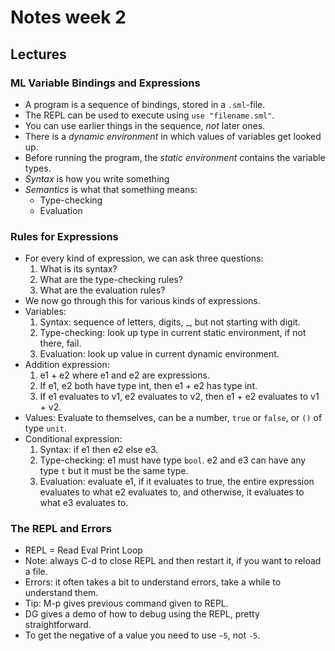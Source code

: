 # Notes week 2

## Lectures

### ML Variable Bindings and Expressions

* A program is a sequence of bindings, stored in a `.sml`-file.
* The REPL can be used to execute using `use "filename.sml"`.
* You can use earlier things in the sequence, *not* later ones.
* There is a *dynamic environment* in which values of variables get looked up.
* Before running the program, the *static environment* contains the variable types.
* *Syntax* is how you write something
* *Semantics* is what that something means:
  * Type-checking
  * Evaluation

### Rules for Expressions

* For every kind of expression, we can ask three questions:
  1. What is its syntax?
  2. What are the type-checking rules?
  3. What are the evaluation rules?
* We now go through this for various kinds of expressions.
* Variables:
  1. Syntax: sequence of letters, digits, _, but not starting with digit.
  2. Type-checking: look up type in current static environment, if not there, fail.
  3. Evaluation: look up value in current dynamic environment.
* Addition expression:
  1. e1 + e2 where e1 and e2 are expressions.
  2. If e1, e2 both have type int, then e1 + e2 has type int.
  3. If e1 evaluates to v1, e2 evaluates to v2, then e1 + e2 evaluates to v1 + v2.
* Values:
  Evaluate to themselves, can be a number, `true` or `false`, or `()` of type `unit`.
* Conditional expression:
  1. Syntax: if e1 then e2 else e3.
  2. Type-checking: e1 must have type `bool`. e2 and e3 can have any type `t` but it must be the same type.
  3. Evaluation: evaluate e1, if it evaluates to true, the entire expression evaluates to what e2 evaluates to, and otherwise, it evaluates to what e3 evaluates to.

### The REPL and Errors ###

* REPL = Read Eval Print Loop
* Note: always C-d to close REPL and then restart it, if you want to reload a file.
* Errors: it often takes a bit to understand errors, take a while to understand them.
* Tip: M-p gives previous command given to REPL.
* DG gives a demo of how to debug using the REPL, pretty straightforward.
* To get the negative of a value you need to use `~5`, not `-5`.
